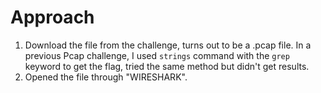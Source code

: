 # Approach

1. Download the file from the challenge, turns out to be a .pcap file. In a previous Pcap challenge, I used `strings` command with the `grep` keyword to get the flag, tried
   the same method but didn't get results.
2. Opened the file through "WIRESHARK".
